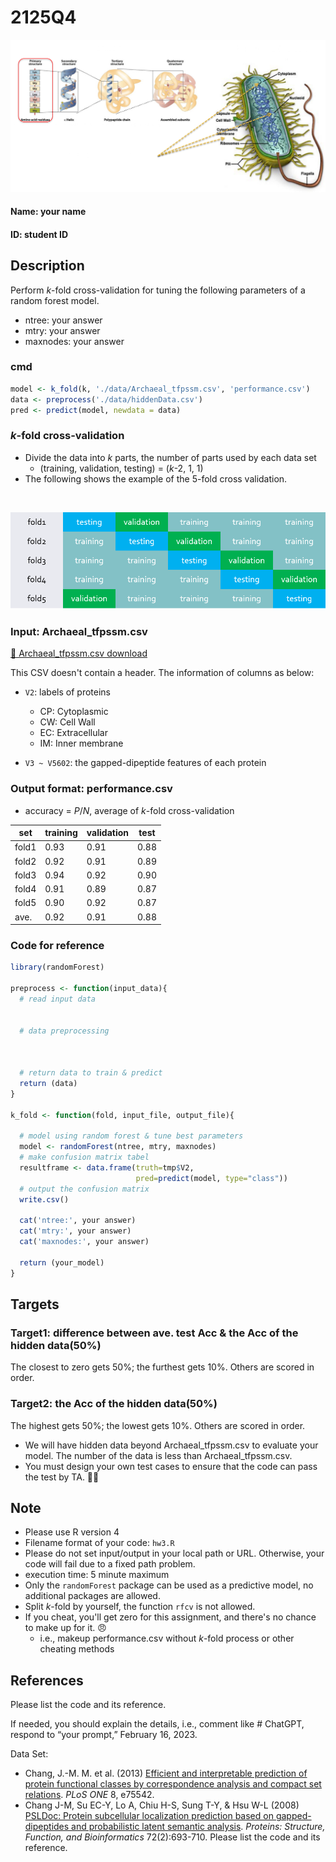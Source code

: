 # 2125Q4

![PredictProtein](img1.png)

#### Name: your name
#### ID: student ID

## Description
Perform *k*-fold cross-validation for tuning the following parameters of a random forest model.
  * ntree: your answer
  * mtry: your answer
  * maxnodes: your answer

### cmd
```R
model <- k_fold(k, './data/Archaeal_tfpssm.csv', 'performance.csv')
data <- preprocess('./data/hiddenData.csv')
pred <- predict(model, newdata = data)
```

### *k*-fold cross-validation
* Divide the data into *k* parts, the number of parts used by each data set
  * (training, validation, testing) = (*k*-2, 1, 1)
* The following shows the example of the 5-fold cross validation.

<br> 

![cross-validation](img2.png)

### Input: Archaeal_tfpssm.csv

[📁 Archaeal_tfpssm.csv download](https://drive.google.com/file/d/1N99q71GckX0lzxCqpcGUStke3iNv__nG/view?usp=sharing)

This CSV doesn't contain a header. The information of columns as below:

* `V2`: labels of proteins
  * CP: Cytoplasmic
  * CW: Cell Wall
  * EC: Extracellular
  * IM: Inner membrane

* `V3 ~ V5602`: the gapped-dipeptide features of each protein

### Output format: performance.csv

* accuracy = *P*/*N*, average of *k*-fold cross-validation

set|training|validation|test
---|---|---|---
fold1|0.93|0.91|0.88
fold2|0.92|0.91|0.89
fold3|0.94|0.92|0.90
fold4|0.91|0.89|0.87
fold5|0.90|0.92|0.87
ave.|0.92|0.91|0.88


### Code for reference

```R
library(randomForest)

preprocess <- function(input_data){
  # read input data


  # data preprocessing



  # return data to train & predict
  return (data)
}

k_fold <- function(fold, input_file, output_file){
  
  # model using random forest & tune best parameters
  model <- randomForest(ntree, mtry, maxnodes)
  # make confusion matrix tabel
  resultframe <- data.frame(truth=tmp$V2,
                            pred=predict(model, type="class"))
  # output the confusion matrix                        
  write.csv()

  cat('ntree:', your answer)
  cat('mtry:', your answer)
  cat('maxnodes:', your answer)

  return (your_model)
}
```

## Targets
### Target1: difference between ave. test Acc & the Acc of the hidden data(50%)
The closest to zero gets 50%; the furthest gets 10%. Others are scored in order.

### Target2: the Acc of the hidden data(50%)
The highest gets 50%; the lowest gets 10%. Others are scored in order.

* We will have hidden data beyond Archaeal_tfpssm.csv to evaluate your model. The number of the data is less than Archaeal_tfpssm.csv.
* You must design your own test cases to ensure that the code can pass the test by TA. 💪💪

## Note
- Please use R version 4
- Filename format of your code: `hw3.R`
- Please do not set input/output in your local path or URL. Otherwise, your code will fail due to a fixed path problem.
- execution time: 5 minute maximum
- Only the `randomForest` package can be used as a predictive model, no additional packages are allowed.
- Split *k*-fold by yourself, the function `rfcv` is not allowed.
- If you cheat, you'll get zero for this assignment, and there's no chance to make up for it. 😠 
  - i.e., makeup performance.csv without *k*-fold process or other cheating methods

## References
Please list the code and its reference.

If needed, you should explain the details, i.e., comment like # ChatGPT, respond to “your prompt,” February 16, 2023.

Data Set:
* Chang, J.-M. M. et al. (2013) [Efficient and interpretable prediction of protein functional classes by correspondence analysis and compact set relations](https://journals.plos.org/plosone/article?id=10.1371/journal.pone.0075542). *PLoS ONE* 8, e75542.
* Chang J-M, Su EC-Y, Lo A, Chiu H-S, Sung T-Y, & Hsu W-L (2008) [PSLDoc: Protein subcellular localization prediction based on gapped-dipeptides and probabilistic latent semantic analysis](https://onlinelibrary.wiley.com/doi/full/10.1002/prot.21944). *Proteins: Structure, Function, and Bioinformatics* 72(2):693-710.
Please list the code and its reference.
